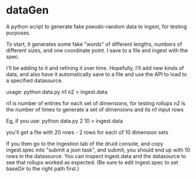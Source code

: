 # dataGen

A python script to generate fake pseudo-random data to ingest, for testing purposes.

To start, it generates some fake "words" of different lengths, numbers of different sizes, and one coordinate point.  I save to a file and ingest with the spec.  

I'll be adding to it and refining it over time.  Hopefully, I'll add new kinds of data, and also have it automatically save to a file and use the API to load to a specified datasource.

usage: python data.py n1 n2 > ingest.data

n1 is number of entries for each set of dimensions, for testing rollups
n2 is the number of times to generate a set of dimensions and its n1 input rows

Eg, if you use:
	python data.py 2 10 > ingest.data

you'll get a file with 20 rows - 2 rows for each of 10 dimension sets

If you then go to the Ingestion tab of the druid console, and copy ingest.spec into "submit a json task", and submit, you should end up with 10 rows in the datasource.  You can inspect ingest.data and the datasource to see that rollups worked as expected.  (Be sure to edit ingest.spec to set baseDir to the right path first.)

